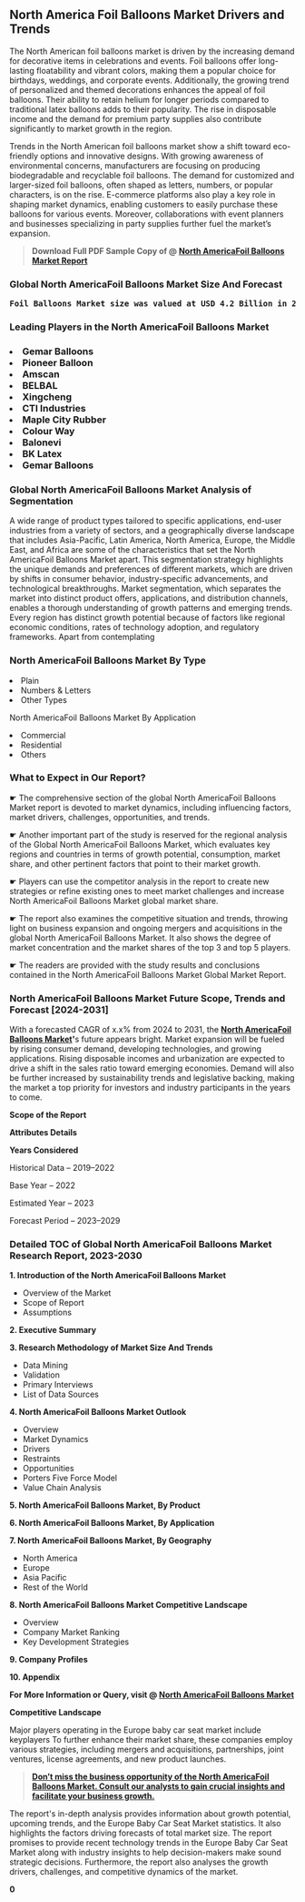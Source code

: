 <p><h2>North America Foil Balloons Market Drivers and Trends</h2><p>The North American foil balloons market is driven by the increasing demand for decorative items in celebrations and events. Foil balloons offer long-lasting floatability and vibrant colors, making them a popular choice for birthdays, weddings, and corporate events. Additionally, the growing trend of personalized and themed decorations enhances the appeal of foil balloons. Their ability to retain helium for longer periods compared to traditional latex balloons adds to their popularity. The rise in disposable income and the demand for premium party supplies also contribute significantly to market growth in the region.</p><p>Trends in the North American foil balloons market show a shift toward eco-friendly options and innovative designs. With growing awareness of environmental concerns, manufacturers are focusing on producing biodegradable and recyclable foil balloons. The demand for customized and larger-sized foil balloons, often shaped as letters, numbers, or popular characters, is on the rise. E-commerce platforms also play a key role in shaping market dynamics, enabling customers to easily purchase these balloons for various events. Moreover, collaborations with event planners and businesses specializing in party supplies further fuel the market’s expansion.</p></p><blockquote id="" class=""><strong>Download Full PDF Sample Copy of @&nbsp;<a href="https://www.verifiedmarketreports.com/download-sample/?rid=117430&utm_source=GitHub-Jan&utm_medium=281" target="_blank">North AmericaFoil Balloons Market Report</a>&nbsp;&nbsp;</strong></blockquote><h3 id="" class=""><strong>Global&nbsp;North AmericaFoil Balloons Market Size And Forecast</strong></h3><pre class="reader-text-block__code-block"><strong>Foil Balloons Market size was valued at USD 4.2 Billion in 2022 and is projected to reach USD 6.2 Billion by 2030, growing at a CAGR of 5.3% from 2024 to 2030.</strong></pre><h3 id="" class="">Leading Players in the&nbsp;North AmericaFoil Balloons Market</h3><h3 class=""></Li><Li>Gemar Balloons</Li><Li> Pioneer Balloon</Li><Li> Amscan</Li><Li> BELBAL</Li><Li> Xingcheng</Li><Li> CTI Industries</Li><Li> Maple City Rubber</Li><Li> Colour Way</Li><Li> Balonevi</Li><Li> BK Latex</Li><Li> Gemar Balloons</h3><h3 id="" class="">Global&nbsp;North AmericaFoil Balloons Market Analysis of Segmentation</h3><p id="" class="">A wide range of product types tailored to specific applications, end-user industries from a variety of sectors, and a geographically diverse landscape that includes Asia-Pacific, Latin America, North America, Europe, the Middle East, and Africa are some of the characteristics that set the North AmericaFoil Balloons Market apart. This segmentation strategy highlights the unique demands and preferences of different markets, which are driven by shifts in consumer behavior, industry-specific advancements, and technological breakthroughs. Market segmentation, which separates the market into distinct product offers, applications, and distribution channels, enables a thorough understanding of growth patterns and emerging trends. Every region has distinct growth potential because of factors like regional economic conditions, rates of technology adoption, and regulatory frameworks. Apart from contemplating</p><h3 id="" class="">North AmericaFoil Balloons Market&nbsp;By Type</h3><p></Li><Li>Plain</Li><Li> Numbers & Letters</Li><Li> Other Types</p><div class="" data-test-id=""><p>North AmericaFoil Balloons Market&nbsp;By Application</p></div><p class=""></Li><Li>Commercial</Li><Li> Residential</Li><Li> Others</p><div class="" data-test-id=""><h3><span class="">What to Expect in Our Report?</span></h3></div><div class="" data-test-id=""><p><span class="">☛ The comprehensive section of the global North AmericaFoil Balloons Market report is devoted to market dynamics, including influencing factors, market drivers, challenges, opportunities, and trends.</span></p></div><div class="" data-test-id=""><p><span class="">☛ Another important part of the study is reserved for the regional analysis of the Global North AmericaFoil Balloons Market, which evaluates key regions and countries in terms of growth potential, consumption, market share, and other pertinent factors that point to their market growth.</span></p></div><div class="" data-test-id=""><p><span class="">☛ Players can use the competitor analysis in the report to create new strategies or refine existing ones to meet market challenges and increase North AmericaFoil Balloons Market global market share.</span></p></div><div class="" data-test-id=""><p><span class="">☛ The report also examines the competitive situation and trends, throwing light on business expansion and ongoing mergers and acquisitions in the global North AmericaFoil Balloons Market. It also shows the degree of market concentration and the market shares of the top 3 and top 5 players.</span></p></div><div class="" data-test-id=""><p><span class="">☛ The readers are provided with the study results and conclusions contained in the North AmericaFoil Balloons Market Global Market Report.</span></p></div><div class="" data-test-id=""><h3><span class="">North AmericaFoil Balloons Market Future Scope, Trends and Forecast [2024-2031]</span></h3></div><div class="" data-test-id=""><p><span class="">With a forecasted CAGR of x.x% from 2024 to 2031, the <strong><a href="https://www.verifiedmarketreports.com/download-sample/?rid=117430&utm_source=GitHub-Jan&utm_medium=281" target="_blank">North AmericaFoil Balloons Market</a>'</strong>s future appears bright. Market expansion will be fueled by rising consumer demand, developing technologies, and growing applications. Rising disposable incomes and urbanization are expected to drive a shift in the sales ratio toward emerging economies. Demand will also be further increased by sustainability trends and legislative backing, making the market a top priority for investors and industry participants in the years to come.</span></p><p id="ember66" class="ember-view reader-text-block__paragraph"><strong>Scope of the Report</strong></p><p id="ember67" class="ember-view reader-text-block__paragraph"><strong>Attributes Details</strong></p><p id="ember68" class="ember-view reader-text-block__paragraph"><strong>Years Considered</strong></p><p id="ember69" class="ember-view reader-text-block__paragraph">Historical Data &ndash; 2019&ndash;2022</p><p id="ember70" class="ember-view reader-text-block__paragraph">Base Year &ndash; 2022</p><p id="ember71" class="ember-view reader-text-block__paragraph">Estimated Year &ndash; 2023</p><p id="ember72" class="ember-view reader-text-block__paragraph">Forecast Period &ndash; 2023&ndash;2029</p></div><h3 id="" class="">Detailed TOC of Global North AmericaFoil Balloons Market Research Report, 2023-2030</h3><p id="" class=""><strong>1. Introduction of the North AmericaFoil Balloons Market</strong></p><ul><li>Overview of the Market</li><li>Scope of Report</li><li>Assumptions</li></ul><p id="" class=""><strong>2. Executive Summary</strong></p><p id="" class=""><strong>3. Research Methodology of Market Size And Trends</strong></p><ul><li>Data Mining</li><li>Validation</li><li>Primary Interviews</li><li>List of Data Sources</li></ul><p id="" class=""><strong>4. North AmericaFoil Balloons Market Outlook</strong></p><ul><li>Overview</li><li>Market Dynamics</li><li>Drivers</li><li>Restraints</li><li>Opportunities</li><li>Porters Five Force Model</li><li>Value Chain Analysis</li></ul><p id="" class=""><strong>5. North AmericaFoil Balloons Market, By Product</strong></p><p id="" class=""><strong>6. North AmericaFoil Balloons Market, By Application</strong></p><p id="" class=""><strong>7. North AmericaFoil Balloons Market, By Geography</strong></p><ul><li>North America</li><li>Europe</li><li>Asia Pacific</li><li>Rest of the World</li></ul><p id="" class=""><strong>8. North AmericaFoil Balloons Market Competitive Landscape</strong></p><ul><li>Overview</li><li>Company Market Ranking</li><li>Key Development Strategies</li></ul><p id="" class=""><strong>9. Company Profiles</strong></p><p id="" class=""><strong>10. Appendix</strong></p><p><strong>For More Information or Query, visit&nbsp;@ <a href="https://www.verifiedmarketreports.com/product/global-foil-balloons-market-report-history-and-forecast-2014-2025-breakdown-data-by-manufacturers-key-regions-types-and-application/" target="_blank">North AmericaFoil Balloons Market</a></strong></p><p id="ember61" class="ember-view reader-text-block__paragraph"><strong>Competitive Landscape</strong></p><p id="ember62" class="ember-view reader-text-block__paragraph">Major players operating in the Europe baby car seat market include keyplayers To further enhance their market share, these companies employ various strategies, including mergers and acquisitions, partnerships, joint ventures, license agreements, and new product launches.</p><blockquote id="ember63" class="ember-view reader-text-block__blockquote"><strong><a href="https://www.verifiedmarketreports.com/download-sample/?rid=117430&utm_source=GitHub-Jan&utm_medium=281" target="_blank">Don&rsquo;t miss the business opportunity of the North AmericaFoil Balloons Market. Consult our analysts to gain crucial insights and facilitate your business growth.</a></strong></blockquote><p id="ember64" class="ember-view reader-text-block__paragraph">The report's in-depth analysis provides information about growth potential, upcoming trends, and the Europe Baby Car Seat Market statistics. It also highlights the factors driving forecasts of total market size. The report promises to provide recent technology trends in the Europe Baby Car Seat Market along with industry insights to help decision-makers make sound strategic decisions. Furthermore, the report also analyses the growth drivers, challenges, and competitive dynamics of the market.</p><p class="ember-view reader-text-block__paragraph"><strong>0</strong></p>
